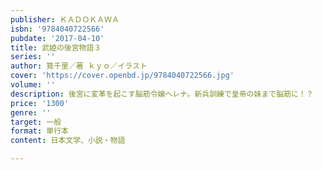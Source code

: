 ```yaml
---
publisher: ＫＡＤＯＫＡＷＡ
isbn: '9784040722566'
pubdate: '2017-04-10'
title: 武姫の後宮物語３
series: ''
author: 筧千里／著 ｋｙｏ／イラスト
cover: 'https://cover.openbd.jp/9784040722566.jpg'
volume: ''
description: 後宮に変革を起こす脳筋令嬢ヘレナ。新兵訓練で皇帝の妹まで脳筋に！？
price: '1300'
genre: ''
target: 一般
format: 単行本
content: 日本文学、小説・物語

---
```

